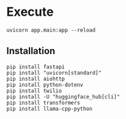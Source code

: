 # Execute
```
uvicorn app.main:app --reload
```

## Installation
```
pip install fastapi
pip install "uvicorn[standard]"
pip install aiohttp
pip install python-dotenv
pip install twilio
pip install -U "huggingface_hub[cli]"
pip install transformers
pip install llama-cpp-python
```
